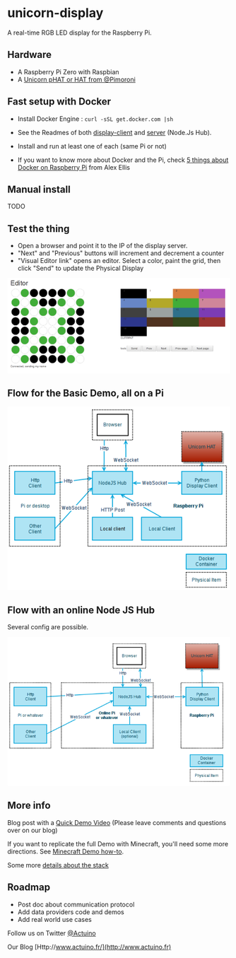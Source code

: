 # unicorn-display
A real-time RGB LED display for the Raspberry Pi.

## Hardware

* A Raspberry Pi Zero with Raspbian
* A [Unicorn pHAT or HAT from @Pimoroni](https://shop.pimoroni.com/products/unicorn-phat)

## Fast setup with Docker

* Install Docker Engine : `curl -sSL get.docker.com |sh`
* See the Readmes of both [display-client](display-client/README.md) and [server](server/README.md) (Node.Js Hub). 
* Install and run at least one of each (same Pi or not)

* If you want to know more about Docker and the Pi, check [5 things about Docker on Raspberry Pi](http://blog.alexellis.io/5-things-docker-rpi/) from Alex Ellis

## Manual install

TODO

## Test the thing
* Open a browser and point it to the IP of the display server.
* "Next" and "Previous" buttons will increment and decrement a counter
* "Visual Editor link" opens an editor. Select a color, paint the grid, then click "Send" to update the Physical Display

![](https://raw.githubusercontent.com/actuino/unicorn-display/master/res/unicorn-editor.png)

## Flow for the Basic Demo, all on a Pi
![](https://raw.githubusercontent.com/actuino/unicorn-display/master/res/unicorn-flow1.png)

## Flow with an online Node JS Hub
Several config are possible.

![](https://raw.githubusercontent.com/actuino/unicorn-display/master/res/unicorn-flow2.png)

## More info

Blog post with a [Quick Demo Video](http://www.actuino.fr/raspi/minecraft-raspberry.html)
(Please leave comments and questions over on our blog)

If you want to replicate the full Demo with Minecraft, you'll need some more directions.
See [Minecraft Demo how-to](Minecraft/readme.md).

Some more [details about the stack](doc/stack.md)

## Roadmap

* Post doc about communication protocol
* Add data providers code and demos
* Add real world use cases


Follow us on Twitter [@Actuino](https://twitter.com/actuino)

Our Blog [Http://www.actuino.fr/](http://www.actuino.fr)
